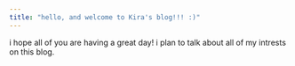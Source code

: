 ```yaml
---
title: "hello, and welcome to Kira's blog!!! :)"
---
```


i hope all of you are having a great day! i plan to talk about all of my intrests on this blog. 
